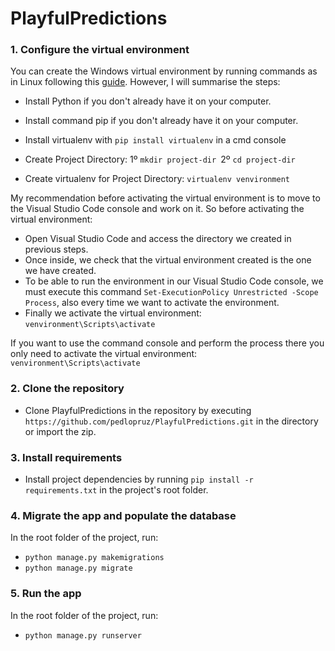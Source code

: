 # PlayfulPredictions

### 1. Configure the virtual environment
You can create the Windows virtual environment by running commands as in Linux following this [guide](https://linuxhint.com/activate-virtualenv-windows/). However, I will summarise the steps:

- Install Python if you don't already have it on your computer.
- Install command pip if you don't already have it on your computer.
- Install virtualenv with `pip install virtualenv` in a cmd console
- Create Project Directory: 1º `mkdir project-dir `2º `cd project-dir`

- Create virtualenv for Project Directory: `virtualenv venvironment`

My recommendation before activating the virtual environment is to move to the Visual Studio Code console and work on it.
So before activating the virtual environment:

-  Open Visual Studio Code and access the directory we created in previous steps.
- Once inside, we check that the virtual environment created is the one we have created. 
- To be able to run the environment in our Visual Studio Code console, we must execute this command `Set-ExecutionPolicy Unrestricted -Scope Process`, also every time we want to activate the environment.
- Finally we activate the virtual environment: `venvironment\Scripts\activate`

If you want to use the command console and perform the process there you only need to activate the virtual environment: `venvironment\Scripts\activate`

### 2. Clone the repository
- Clone PlayfulPredictions in the repository by executing `https://github.com/pedlopruz/PlayfulPredictions.git` in the directory or import the zip.

### 3. Install requirements
- Install project dependencies by running `pip install -r requirements.txt` in the project's root folder.

### 4. Migrate the app and populate the database
In the root folder of the project, run:
- `python manage.py makemigrations`
- `python manage.py migrate`

### 5. Run the app
In the root folder of the project, run:
- `python manage.py runserver`



